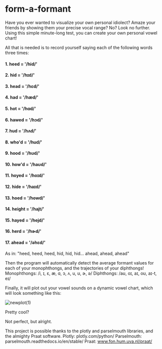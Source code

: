 # form-a-formant
 
Have you ever wanted to visualize your own personal idiolect? Amaze your friends by showing them your precise vocal range? No? Look no further. Using this simple minute-long test, you can create your own personal vowel chart! 

All that is needed is to record yourself saying each of the following words three times: 

#### 1. heed    =   '/hid/' 
#### 2. hid     =   '/hɪd/' 
#### 3. head    =   '/hɛd/'
#### 4. had     =   '/hæd/' 
#### 5. hot     =   '/hɑd/'
#### 6. hawed   =   '/hɔd/'
#### 7. hud     =   '/hʌd/'
#### 8. who'd   =   '/hud/'
#### 9. hood    =   '/hʊd/'
#### 10. how'd  =   '/haʊd/'
#### 11. hoyed  =   '/hoɪd/'
#### 12. hide   =   '/haɪd/'
#### 13. hoed   =   '/howd/'
#### 14. height =   '/hajt/'
#### 15. hayed  =   '/hejd/'
#### 16. herd   =   '/hɚd/' 
#### 17. ahead  =   '/əhɛd/'

As in: "heed, heed, heed, hid, hid, hid... ahead, ahead, ahead"

Then the program will automatically detect the average formant values for each of your monophthongs, and the trajectories of your diphthongs! 
Monophthongs: /i, ɪ, ɛ, æ, ɑ, ɔ, ʌ, u, ʊ, ɚ, ə/ 
Diphthongs: /aʊ, oɪ, aɪ, oʊ, aɪ-t, eɪ/ 

Finally, it will plot out your vowel sounds on a dynamic vowel chart, which will look something like this:

![newplot(1)](https://user-images.githubusercontent.com/62908125/180327251-c77ab91d-9924-4ca7-ac15-f3455b9d5535.png)


Pretty cool? 

Not perfect, but alright. 


This project is possible thanks to the plotly and parselmouth libraries, and the almighty Praat software. 
Plotly: plotly.com/python/
Parselmouth: parselmouth.readthedocs.io/en/stable/
Praat: www.fon.hum.uva.nl/praat/

